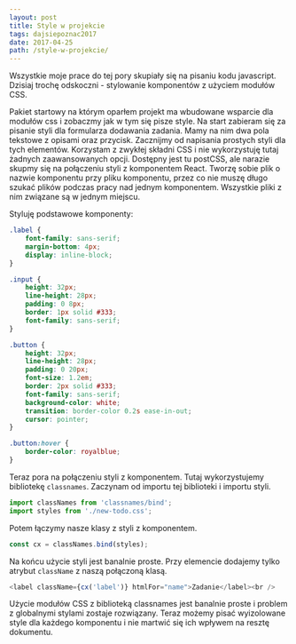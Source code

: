 ```yaml
---
layout: post
title: Style w projekcie
tags: dajsiepoznac2017
date: 2017-04-25
path: /style-w-projekcie/
---
```


Wszystkie moje prace do tej pory skupiały się na pisaniu kodu javascript. Dzisiaj trochę odskoczni - stylowanie komponentów z użyciem modułów CSS.

<!--more-->

Pakiet startowy na którym oparłem projekt ma wbudowane wsparcie dla modułów css i zobaczmy jak w tym się pisze style.
Na start zabieram się za pisanie styli dla formularza dodawania zadania. Mamy na nim dwa pola tekstowe z opisami oraz przycisk.
Zacznijmy od napisania prostych styli dla tych elementów. Korzystam z zwykłej składni CSS i nie wykorzystuję tutaj żadnych zaawansowanych opcji. Dostępny jest tu postCSS, ale narazie skupmy się na połączeniu styli z komponentem React.
Tworzę sobie plik o nazwie komponentu przy pliku komponentu, przez co nie muszę długo szukać plików podczas pracy nad jednym komponentem. Wszystkie pliki z nim związane są w jednym miejscu.

Styluję podstawowe komponenty:

``` css
.label {
    font-family: sans-serif;
    margin-bottom: 4px;
    display: inline-block;
}

.input {
    height: 32px;
    line-height: 28px;
    padding: 0 8px;
    border: 1px solid #333;
    font-family: sans-serif;
}

.button {
    height: 32px;
    line-height: 28px;
    padding: 0 20px;
    font-size: 1.2em;
    border: 2px solid #333;
    font-family: sans-serif;
    background-color: white;
    transition: border-color 0.2s ease-in-out;
    cursor: pointer;
}

.button:hover {
    border-color: royalblue;
}
```

Teraz pora na połączeniu styli z komponentem. Tutaj wykorzystujemy bibliotekę `classnames`. Zaczynam od importu tej biblioteki i importu styli.

``` javascript
import classNames from 'classnames/bind';
import styles from './new-todo.css';
```

Potem łączymy nasze klasy z styli z komponentem.

``` javascript
const cx = classNames.bind(styles);
```

Na końcu użycie styli jest banalnie proste. Przy elemencie dodajemy tylko atrybut `className` z naszą połączoną klasą.

``` javascript
<label className={cx('label')} htmlFor="name">Zadanie</label><br />
```

Użycie modułów CSS z biblioteką classnames jest banalnie proste i problem z globalnymi stylami zostaje rozwiązany. Teraz możemy pisać wyizolowane style dla każdego komponentu i nie martwić się ich wpływem na resztę dokumentu.
